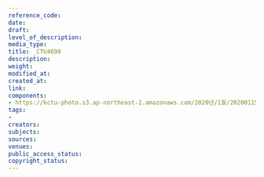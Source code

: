 ```yaml
---
reference_code: 
date: 
draft: 
level_of_description: 
media_type: 
title: _CTU4698
description: 
weight: 
modified_at: 
created_at: 
link: 
components:
- https://kctu-photo.s3.ap-northeast-2.amazonaws.com/2020년/1월/20200115_노동개악+분쇄!+노조+할+권리+쟁취!+영남대의료원+투쟁+승리!+민주노총+결의대회/_CTU4698.jpg
tags:
- 
creators: 
subjects: 
sources: 
venues: 
public_access_status: 
copyright_status: 
---
```

